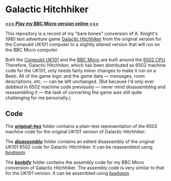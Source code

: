 # Galactic Hitchhiker

[**>>> Play my BBC Micro version online <<<**](http://bbcmicro.co.uk//jsbeeb/play.php?autoboot&disc=https://raw.githubusercontent.com/ahope1/Galactic-Hitchhiker/main/beebify/gh.ssd)

This repository is a record of my "bare bones" conversion of A. Knight's 1980 text adventure game [Galactic Hitchhiker](https://bluerenga.blog/2021/11/04/galactic-hitchhiker-1980/) from the original version for the Compukit UK101 computer to a slightly altered version that will run on the BBC Micro computer. 

Both the [Compukit UK101](https://en.wikipedia.org/wiki/Compukit_UK101) and the [BBC Micro](https://en.wikipedia.org/wiki/BBC_Micro) are built around the [6502 CPU](https://en.wikipedia.org/wiki/MOS_Technology_6502). Therefore, Galactic Hitchhiker, which has been distributed as 6502 machine code for the UK101, only needs fairly minor changes to make it run on a Beeb. All of the game logic and the game data — messages, room descriptions, etc. — can be left unchanged.  (But because I'd only ever *dabbled* in 6502 machine code previously — never mind disassembling and reassembling it — the task of converting the game was still quite challenging for me personally.)

## Code

The [***original-hex***](https://github.com/ahope1/Galactic-Hitchhiker/tree/main/original-hex) folder contains a plain-text representation of the 6502 machine code for the original UK101 version of Galactic Hitchhiker.

The [***disassembly***](https://github.com/ahope1/Galactic-Hitchhiker/tree/main/disassembly) folder contains an edited disassembly of the original UK101 6502 code for Galactic Hitchhiker. It can be reassembled using [*beebasm*](https://github.com/stardot/beebasm).

The [***beebify***](https://github.com/ahope1/Galactic-Hitchhiker/tree/main/beebify) folder contains the assembly code for my BBC Micro conversion of Galactic Hitchhiker. The assembly code is very similar to that for the UK101 version. It can be assembled using [*beebasm*](https://github.com/stardot/beebasm).
